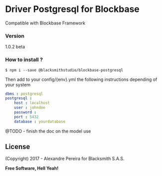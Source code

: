 # Driver Postgresql for Blockbase
Compatible with Blockbase Framework

### Version
1.0.2 beta

### How to install ?
```shell
$ npm i --save @blacksmithstudio/blockbase-postgresql
```

Then add to your config/{env}.yml the following instructions depending of your system
```yml
dbms : postgresql
postgresql :
    host : localhost
    user : johndoe
    password :
    port : 5432
    database : yourdatabase
```

@TODO - finish the doc on the model use

License
----

(Copyright) 2017 - Alexandre Pereira for Blacksmith S.A.S.


**Free Software, Hell Yeah!**

[Node.js]:https://nodejs.org/en
[NPM]:https://www.npmjs.com
